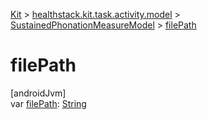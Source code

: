 
[Kit](../../../kit.html) > [healthstack.kit.task.activity.model](../index.html) > [SustainedPhonationMeasureModel](index.html) > [filePath](file-path.html)



# filePath



[androidJvm]\
var [filePath](file-path.html): [String](https://kotlinlang.org/api/latest/jvm/stdlib/kotlin/-string/index.html)




